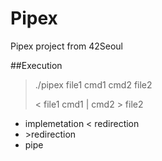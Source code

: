 # Pipex
Pipex project from 42Seoul

##Execution
> ./pipex file1 cmd1 cmd2  file2
> 
> < file1 cmd1 | cmd2 > file2

- implemetation < redirection
- \>redirection
- pipe
